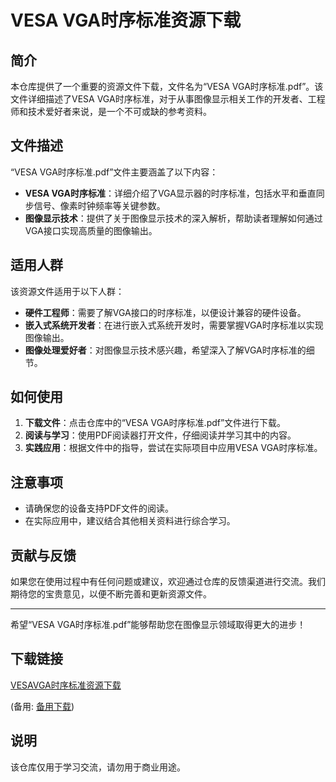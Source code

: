# VESA VGA时序标准资源下载

## 简介

本仓库提供了一个重要的资源文件下载，文件名为“VESA VGA时序标准.pdf”。该文件详细描述了VESA VGA时序标准，对于从事图像显示相关工作的开发者、工程师和技术爱好者来说，是一个不可或缺的参考资料。

## 文件描述

“VESA VGA时序标准.pdf”文件主要涵盖了以下内容：

- **VESA VGA时序标准**：详细介绍了VGA显示器的时序标准，包括水平和垂直同步信号、像素时钟频率等关键参数。
- **图像显示技术**：提供了关于图像显示技术的深入解析，帮助读者理解如何通过VGA接口实现高质量的图像输出。

## 适用人群

该资源文件适用于以下人群：

- **硬件工程师**：需要了解VGA接口的时序标准，以便设计兼容的硬件设备。
- **嵌入式系统开发者**：在进行嵌入式系统开发时，需要掌握VGA时序标准以实现图像输出。
- **图像处理爱好者**：对图像显示技术感兴趣，希望深入了解VGA时序标准的细节。

## 如何使用

1. **下载文件**：点击仓库中的“VESA VGA时序标准.pdf”文件进行下载。
2. **阅读与学习**：使用PDF阅读器打开文件，仔细阅读并学习其中的内容。
3. **实践应用**：根据文件中的指导，尝试在实际项目中应用VESA VGA时序标准。

## 注意事项

- 请确保您的设备支持PDF文件的阅读。
- 在实际应用中，建议结合其他相关资料进行综合学习。

## 贡献与反馈

如果您在使用过程中有任何问题或建议，欢迎通过仓库的反馈渠道进行交流。我们期待您的宝贵意见，以便不断完善和更新资源文件。

---

希望“VESA VGA时序标准.pdf”能够帮助您在图像显示领域取得更大的进步！

## 下载链接
[VESAVGA时序标准资源下载](https://pan.quark.cn/s/e9f1e0c26b36) 

(备用: [备用下载](https://pan.baidu.com/s/16uirKbO8Jd9YVGwgoEEfZA?pwd=1234))

## 说明

该仓库仅用于学习交流，请勿用于商业用途。
